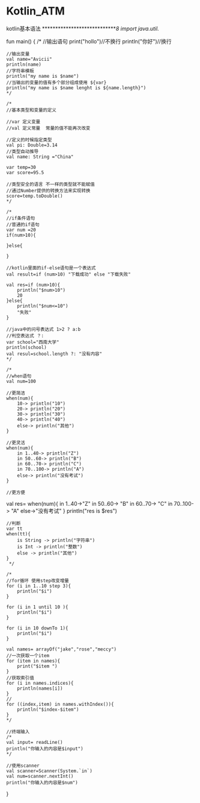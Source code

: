 # Kotlin_ATM
kotlin基本语法
*****************************8
import java.util.*

fun main() {
    /*
    //输出语句
    print("hollo")//不换行
    println("你好")//换行

    //输出变量
    val name="Avicii"
    println(name)
    //字符串模板
    println("my name is $name")
    //当输出的变量的值有多个部分组成使用 ${var}
    println("my name is $name lenght is ${name.length}")
    */

    /*
    //基本类型和变量的定义

    //var 定义变量
    //val 定义常量  常量的值不能再次改变

    //定义的时候指定类型
    val pi: Double=3.14
    //类型自动推导
    val name: String ="China"

    var temp=30
    var score=95.5

    //类型安全的语言 不一样的类型就不能赋值
    //通过Number提供的转换方法来实现转换
    score=temp.toDouble()
    */

    /*
    //if条件语句
    //普通的if语句
    var num =20
    if(num>10){

    }else{

    }

    //kotlin里面的if-else语句是一个表达式
    val result=if (num>10) "下载成功" else "下载失败"

    val res=if (num>10){
        println("$num>10")
        20
    }else{
        println("$num<=10")
        "失败"
    }

    //java中的问号表达式 1>2 ? a:b
    //判空表达式 ？:
    var school="西南大学"
    println(school)
    val resul=school.length ?: "没有内容"
    */

    /*
    //when语句
    val num=100

    //更简洁
    when(num){
        10-> println("10")
        20-> println("20")
        30-> println("30")
        40-> println("40")
        else-> println("其他")
    }

    //更灵活
    when(num){
        in 1..40-> println("Z")
        in 50..60-> println("B")
        in 60..70-> println("C")
        in 70..100-> println("A")
        else-> println("没有考试")
    }

    //更方便
   val res= when(num){
        in 1..40->"Z"
        in 50..60-> "B"
        in 60..70-> "C"
        in 70..100-> "A"
        else->"没有考试"
    }
    println("res is $res")


    //判断
    var tt
    when(tt){
        is String -> println("字符串")
        is Int -> println("整数")
        else -> println("其他")
    }
     */

    /*
    //for循环 使用step改变增量
    for (i in 1..10 step 3){
        println("$i")
    }

    for (i in 1 until 10 ){
        println("$i")
    }

    for (i in 10 downTo 1){
        println("$i")
    }

    val names= arrayOf("jake","rose","meccy")
    //一次获取一个item
    for (item in names){
        print("$item ")
    }
    //获取索引值
    for (i in names.indices){
        println(names[i])
    }
    //
    for ((index,item) in names.withIndex()){
        println("$index-$item")
    }
    */

    //终端输入
    /*
    val input= readLine()
    println("你输入的内容是$input")
    */

    //使用scanner
    val scanner=Scanner(System.`in`)
    val num=scanner.nextInt()
    println("你输入的内容是$num")
}
